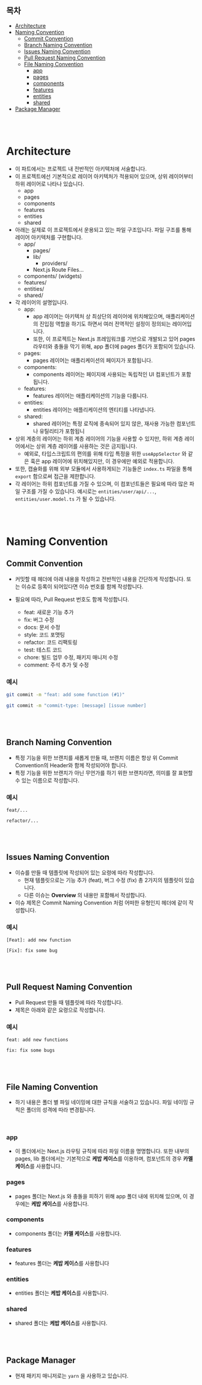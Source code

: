 ## **목차**

- [Architecture](#architecture)
- [Naming Convention](#naming-convention)
  - [Commit Convention](#commit-convention)
  - [Branch Naming Convention](#branch-naming-convention)
  - [Issues Naming Convention](#issues-naming-convention)
  - [Pull Request Naming Convention](#pull-request-naming-convention)
  - [File Naming Convention](#file-naming-convention)
    - [app](#app)
    - [pages](#pages)
    - [components](#components)
    - [features](#features)
    - [entities](#entities)
    - [shared](#shared)
- [Package Manager](#package-manager)

<br /> <br />

# Architecture

- 이 파트에서는 프로젝트 내 전반적인 아키텍처에 서술합니다.
- 이 프로젝트에선 기본적으로 레이어 아키텍처가 적용되어 있으며, 상위 레이어부터 하위 레이어로 나타나 있습니다.
  - app
  - pages
  - components
  - features
  - entities
  - shared
- 아래는 실제로 이 프로젝트에서 운용되고 있는 파일 구조입니다. 파일 구조를 통해 레이어 아키텍처를 구현합니다.
  - app/
    - pages/
    - lib/
      - providers/
    - Next.js Route Files…
  - components/ (widgets)
  - features/
  - entities/
  - shared/
- 각 레이어의 설명입니다.
  - app:
    - app 레이어는 아키텍처 상 최상단의 레이어에 위치해있으며, 애플리케이션의 진입점 역할을 하기도 하면서 여러 전역적인 설정이 정의되는 레이어입니다.
    - 또한, 이 프로젝트는 Next.js 프레임워크를 기반으로 개발되고 있어 pages 라우터와 충돌을 막기 위해, app 폴더에 pages 폴더가 포함되어 있습니다.
  - pages:
    - pages 레이어는 애플리케이션의 페이지가 포함됩니다.
  - components:
    - components 레이어는 페이지에 사용되는 독립적인 UI 컴포넌트가 포함됩니다.
  - features:
    - features 레이어는 애플리케이션의 기능을 다룹니다.
  - entities:
    - entities 레이어는 애플리케이션의 엔티티를 나타냅니다.
  - shared:
    - shared 레이어는 특정 로직에 종속되어 있지 않은, 재사용 가능한 컴포넌트나 유틸리티가 포함됩니
- 상위 계층의 레이어는 하위 계층 레이어의 기능을 사용할 수 있지만, 하위 계층 레이어에서는 상위 계층 레이어를 사용하는 것은 금지됩니다.
  - 예외로, 타입스크립트의 편의를 위해 타입 특정을 위한 `useAppSelector` 와 같은 훅은 app 레이어에 위치해있지만, 이 경우에만 예외로 적용합니다.
- 또한, 캡슐화를 위해 외부 모듈에서 사용하게되는 기능들은 `index.ts` 파일을 통해 `export` 함으로써 접근을 제한합니다.
- 각 레이어는 하위 컴포넌트를 가질 수 있으며, 이 컴포넌트들은 필요에 따라 많은 파일 구조를 가질 수 있습니다. 예시로는 `entities/user/api/...`, `entities/user.model.ts` 가 될 수 있습니다.

<br /> <br />

# Naming Convention

## **Commit Convention**

- 커밋할 때 헤더에 아래 내용을 작성하고 전반적인 내용을 간단하게 작성합니다. 또는 이슈로 등록이 되어있다면 이슈 번호를 함께 작성합니다.
- 필요에 따라, Pull Request 번호도 함께 작성합니다.

  - feat: 새로운 기능 추가
  - fix: 버그 수정
  - docs: 문서 수정
  - style: 코드 포맷팅
  - refactor: 코드 리팩토링
  - test: 테스트 코드
  - chore: 빌드 업무 수정, 패키지 매니저 수정
  - comment: 주석 추가 및 수정

### **예시**

```bash
git commit -m "feat: add some function (#1)"

git commit -m "commit-type: [message] [issue number]
```

<br /> <br />

## **Branch Naming Convention**

- 특정 기능을 위한 브랜치를 새롭게 만들 때, 브랜치 이름은 항상 위 Commit Convention의 Header와 함께 작성되어야 합니다.
- 특정 기능을 위한 브랜치가 아닌 무언가를 하기 위한 브랜치라면, 의미를 잘 표현할 수 있는 이름으로 작성합니다.

### **예시**

```plaintext
feat/...

refactor/...
```

<br /> <br />

## **Issues Naming Convention**

- 이슈를 만들 때 템플릿에 작성되어 있는 요령에 따라 작성합니다.
  - 현재 템플릿으로는 기능 추가 (feat), 버그 수정 (fix) 총 2가지의 템플릿이 있습니다.
  - 다른 이슈는 **Overview** 의 내용만 포함해서 작성합니다.
- 이슈 제목은 Commit Naming Convention 처럼 어떠한 유형인지 헤더에 같이 작성합니다.

### 예시

```plaintext
[Feat]: add new function

[Fix]: fix some bug
```

<br /> <br />

## **Pull Request Naming Convention**

- Pull Request 만들 때 템플릿에 따라 작성합니다.
- 제목은 아래와 같은 요령으로 작성합니다.

### 예시

```plaintext
feat: add new functions

fix: fix some bugs
```

<br /> <br />

## **File Naming Convention**

- 하기 내용은 폴더 별 파일 네이밍에 대한 규칙을 서술하고 있습니다. 파일 네이밍 규칙은 폴더의 성격에 따라 변경됩니다.

<br />

### app

- 이 폴더에서는 Next.js 라우팅 규칙에 따라 파일 이름을 명명합니다. 또한 내부의 pages, lib 폴더에서는 기본적으로 **케밥 케이스**를 이용하며, 컴포넌트의 경우 **카멜 케이스**를 사용합니다.

### pages

- pages 폴더는 Next.js 와 충돌을 피하기 위해 app 폴더 내에 위치해 있으며, 이 경우에는 **케밥 케이스**를 사용합니다.

### components

- components 폴더는 **카멜 케이스**를 사용합니다.

### features

- features 폴더는 **케밥 케이스**를 사용합니다

### entities

- entities 폴더는 **케밥 케이스**를 사용합니다.

### shared

- shared 폴더는 **케밥 케이스**를 사용합니다.

<br /> <br />

## Package Manager

- 현재 패키지 매니저로는 `yarn` 을 사용하고 있습니다.
